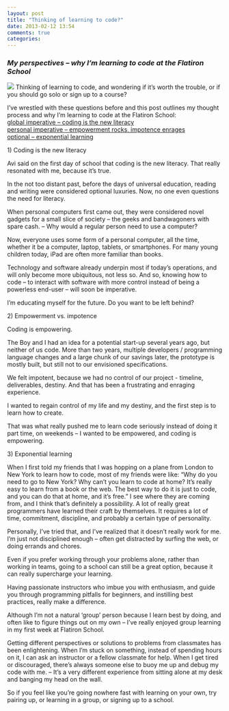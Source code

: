 ```yaml
---
layout: post
title: "Thinking of learning to code?"
date: 2013-02-12 13:54
comments: true
categories: 
---
```


<h3><em>My perspectives – why I’m learning to code at the Flatiron School</em></h3>


<img src="http://ei-lene.github.com/images/2013_02_12/thinker.jpg">
Thinking of learning to code, and wondering if it’s worth the trouble, or if you should go solo or sign up to a course?

I’ve wrestled with these questions before and this post outlines my thought process and why I’m learning to code at the Flatiron School:<br>
<a href="#literacy">global imperative – coding is the new literacy</a><br>
<a href="#empowerment">personal imperative – empowerment rocks, impotence enrages</a><br>
<a href="#exponential">optional – exponential learning</a>

<a name="literacy">
  1)  Coding is the new literacy
</a>

Avi said on the first day of school that coding is the new literacy. That really resonated with me, because it’s true.

In the not too distant past, before the days of universal education, reading and writing were considered optional luxuries. Now, no one even questions the need for literacy. 

When personal computers first came out, they were considered novel gadgets for a small slice of society – the geeks and bandwagoners with spare cash. – Why would a regular person need to use a computer? 

Now, everyone uses some form of a personal computer, all the time, whether it be a computer, laptop, tablets, or smartphones. For many young children today, iPad are often more familiar than books.

Technology and software already underpin most if today’s operations, and will only become more ubiquitous, not less so. And so, knowing how to code – to interact with software with more control instead of being a powerless end-user – will soon be imperative.

I’m educating myself for the future. Do you want to be left behind?

<a name="empowerment">
  2)  Empowerment vs. impotence
</a>

Coding is empowering. 

The Boy and I had an idea for a potential start-up several years ago, but neither of us code. More than two years, multiple developers / programming language changes and a large chunk of our savings later, the prototype is mostly built, but still not to our envisioned specifications. 

We felt impotent, because we had no control of our project - timeline, deliverables, destiny. And that has been a frustrating and enraging experience. 

I wanted to regain control of my life and my destiny, and the first step is to learn how to create. 

That was what really pushed me to learn code seriously instead of doing it part time, on weekends – I wanted to be empowered, and coding is empowering.

<a name="exponential">
  3)  Exponential learning
</a>

When I first told my friends that I was hopping on a plane from London to New York to learn how to code, most of my friends were like: “Why do you need to go to New York? Why can’t you learn to code at home? It’s really easy to learn from a book or the web. The best way to do it is just to code, and you can do that at home, and it’s free.”
I see where they are coming from, and I think that’s definitely a possibility. A lot of really great programmers have learned their craft by themselves. It requires a lot of time, commitment, discipline, and probably a certain type of personality.

Personally, I’ve tried that, and I’ve realized that it doesn’t really work for me. I’m just not disciplined enough – often get distracted by surfing the web, or doing errands and chores. 

Even if you prefer working through your problems alone, rather than working in teams, going to a school can still be a great option, because it can really supercharge your learning. 

Having passionate instructors who  imbue you with enthusiasm, and guide you through programming pitfalls for beginners, and instilling best practices, really make a difference.

Although I’m not a natural ‘group’ person because I learn best by doing, and often like to figure things out on my own – I’ve really enjoyed group learning in my first week at Flatiron School.

Getting different perspectives or solutions to problems from classmates has been enlightening. When I’m stuck on something, instead of spending hours on it, I can ask an instructor or a fellow classmate for help. When I get tired or discouraged, there’s always someone else to buoy me up and debug my code with me. – It’s a very different experience from sitting alone at my desk and banging my head on the wall.

So if you feel like you’re going nowhere fast with learning on your own, try pairing up, or learning in a group, or signing up to a school.
